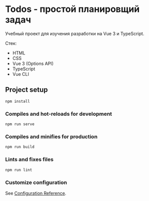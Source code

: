 # Todos - простой планировщий задач

Учебный проект для изучения разработки на Vue 3 и TypeScript. 

Стек: 
- HTML
- CSS
- Vue 3 (Options API)
- TypeScript
- Vue CLI

## Project setup
```
npm install
```

### Compiles and hot-reloads for development
```
npm run serve
```

### Compiles and minifies for production
```
npm run build
```

### Lints and fixes files
```
npm run lint
```

### Customize configuration
See [Configuration Reference](https://cli.vuejs.org/config/).
